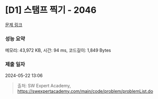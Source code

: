 # [D1] 스탬프 찍기 - 2046 

[문제 링크](https://swexpertacademy.com/main/code/problem/problemDetail.do?contestProbId=AV5QKdT6AyYDFAUq) 

### 성능 요약

메모리: 43,972 KB, 시간: 94 ms, 코드길이: 1,849 Bytes

### 제출 일자

2024-05-22 13:06



> 출처: SW Expert Academy, https://swexpertacademy.com/main/code/problem/problemList.do